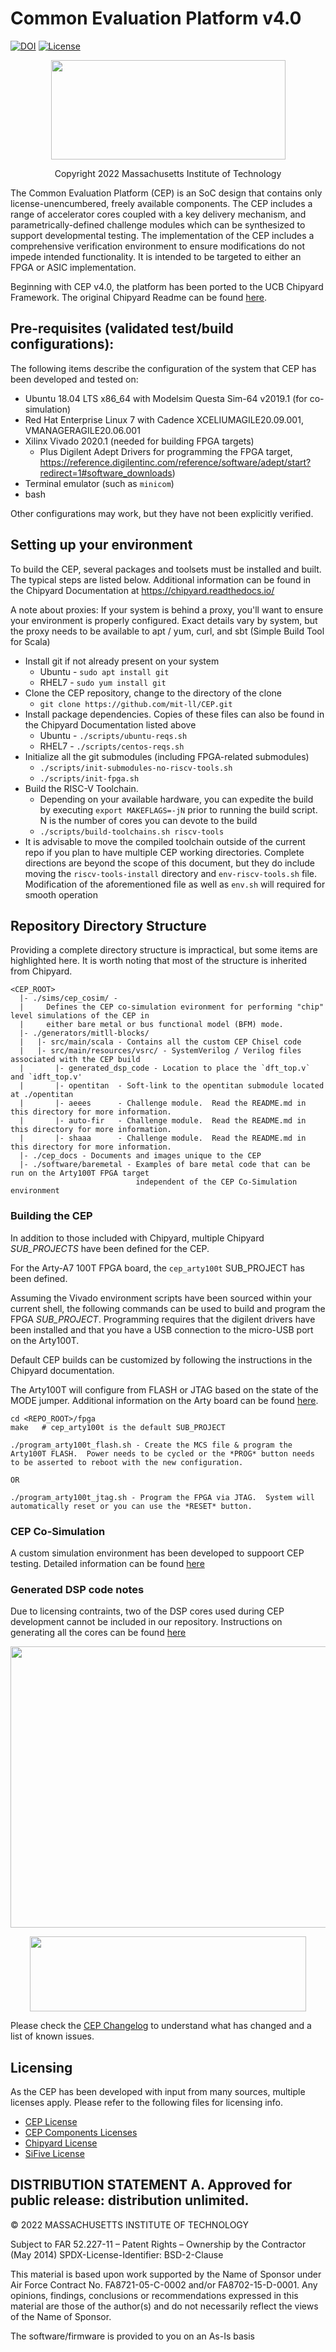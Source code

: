 [//]: # (Copyright 2022 Massachusetts Institute of Technology)
[//]: # (SPDX short identifier: BSD-2-Clause)

# Common Evaluation Platform v4.0

[![DOI](https://zenodo.org/badge/108179132.svg)](https://zenodo.org/badge/latestdoi/108179132)
[![License](https://img.shields.io/badge/License-BSD%202--Clause-orange.svg)](https://opensource.org/licenses/BSD-2-Clause)

<p align="center">
    <img src="./cep_docs/cep_logo.jpg" width="375" height="159">
</p>
<p align="center">
   Copyright 2022 Massachusetts Institute of Technology
</p>

The Common Evaluation Platform (CEP) is an SoC design that contains only license-unencumbered, freely available components.  The CEP includes a range of accelerator cores coupled with a key delivery mechanism, and parametrically-defined challenge modules which can be synthesized to support developmental testing. The implementation of the CEP includes a comprehensive verification environment to ensure modifications do not impede intended functionality. It is intended to be targeted to either an FPGA or ASIC implementation. 

Beginning with CEP v4.0, the platform has been ported to the UCB Chipyard Framework.  The original Chipyard Readme can be found [here](./README.Chipyard.md).

## Pre-requisites (validated test/build configurations):
The following items describe the configuration of the system that CEP has been developed and tested on:
* Ubuntu 18.04 LTS x86_64 with Modelsim Questa Sim-64 v2019.1 (for co-simulation)
* Red Hat Enterprise Linux 7 with Cadence XCELIUMAGILE20.09.001, VMANAGERAGILE20.06.001
* Xilinx Vivado 2020.1 (needed for building FPGA targets)
  - Plus Digilent Adept Drivers for programming the FPGA target, https://reference.digilentinc.com/reference/software/adept/start?redirect=1#software_downloads)
* Terminal emulator (such as `minicom`)
* bash

Other configurations may work, but they have not been explicitly verified.

## Setting up your environment

To build the CEP, several packages and toolsets must be installed and built.  The typical steps are listed below.  Additional information can be found in the Chipyard Documentation at https://chipyard.readthedocs.io/

A note about proxies: If your system is behind a proxy, you'll want to ensure your environment is properly configured.  Exact details vary by system, but the proxy needs to be available to apt / yum, curl, and sbt (Simple Build Tool for Scala)

* Install git if not already present on your system
  * Ubuntu - `sudo apt install git`
  * RHEL7  - `sudo yum install git`
* Clone the CEP repository, change to the directory of the clone
  * `git clone https://github.com/mit-ll/CEP.git`
* Install package dependencies.  Copies of these files can also be found in the Chipyard Documentation listed above
  * Ubuntu - `./scripts/ubuntu-reqs.sh`
  * RHEL7  - `./scripts/centos-reqs.sh`
* Initialize all the git submodules (including FPGA-related submodules)
  * `./scripts/init-submodules-no-riscv-tools.sh`
  * `./scripts/init-fpga.sh`
* Build the RISC-V Toolchain.  
  * Depending on your available hardware, you can expedite the build by executing `export MAKEFLAGS=-jN` prior to running the build script.  N is the number of cores you can devote to the build
  * `./scripts/build-toolchains.sh riscv-tools`
* It is advisable to move the compiled toolchain outside of the current repo if you plan to have multiple CEP working directories.  Complete directions are beyond the scope of this document, but they do
  include moving the `riscv-tools-install` directory and `env-riscv-tools.sh` file.  Modification of the aforementioned file as well as `env.sh` will required for smooth operation

## Repository Directory Structure
Providing a complete directory structure is impractical, but some items are highlighted here.  It is worth noting that most of the structure is inherited from Chipyard.

```
<CEP_ROOT> 
  |- ./sims/cep_cosim/ -  
  |     Defines the CEP co-simulation evironment for performing "chip" level simulations of the CEP in 
  |     either bare metal or bus functional model (BFM) mode.  
  |- ./generators/mitll-blocks/
  |   |- src/main/scala - Contains all the custom CEP Chisel code
  |   |- src/main/resources/vsrc/ - SystemVerilog / Verilog files associated with the CEP build
  |       |- generated_dsp_code - Location to place the `dft_top.v` and `idft_top.v'
  |       |- opentitan  - Soft-link to the opentitan submodule located at ./opentitan
  |       |- aeees      - Challenge module.  Read the README.md in this directory for more information.
  |       |- auto-fir   - Challenge module.  Read the README.md in this directory for more information.
  |       |- shaaa      - Challenge module.  Read the README.md in this directory for more information.
  |- ./cep_docs - Documents and images unique to the CEP
  |- ./software/baremetal - Examples of bare metal code that can be run on the Arty100T FPGA target
                            independent of the CEP Co-Simulation environment
```

### Building the CEP
In addition to those included with Chipyard, multiple Chipyard *SUB_PROJECTS* have been defined for the CEP.  

For the Arty-A7 100T FPGA board, the `cep_arty100t` SUB_PROJECT has been defined.

Assuming the Vivado environment scripts have been sourced within your current shell, the following commands can be used to build and program the FPGA *SUB_PROJECT*.  Programming requires that the digilent drivers have been installed and that you have a USB connection to the micro-USB port on the Arty100T.

Default CEP builds can be customized by following the instructions in the Chipyard documentation.

The Arty100T will configure from FLASH or JTAG based on the state of the MODE jumper.  Additional information on the Arty board can be found [here](https://digilent.com/shop/arty-a7-artix-7-fpga-development-board/).


```
cd <REPO_ROOT>/fpga
make   # cep_arty100t is the default SUB_PROJECT

./program_arty100t_flash.sh - Create the MCS file & program the Arty100T FLASH.  Power needs to be cycled or the *PROG* button needs to be asserted to reboot with the new configuration.

OR

./program_arty100t_jtag.sh - Program the FPGA via JTAG.  System will automatically reset or you can use the *RESET* button.
```

### CEP Co-Simulation
A custom simulation environment has been developed to suppoort CEP testing.  Detailed information can be found [here](./sims/cep_cosim/README.md)

### Generated DSP code notes
Due to licensing contraints, two of the DSP cores used during CEP development cannot be included in our repository.  Instructions on generating all the cores can be found [here](./generators/mitll-blocks/src/main/resources/vsrc/dsp/README.md)

<p align="center">
   <img src="./cep_docs/cep_v4.0_architecture.jpg" width="1114" height="450">
</p>
<p align="center">
    <img src="./cep_docs/related_logos.jpg" width="442" height="120">
</p>


Please check the [CEP Changelog](./CHANGELOG.CEP.md) to understand what has changed and a list of known issues.

## Licensing

As the CEP has been developed with input from many sources, multiple licenses apply.  Please refer to the following files for licensing info. 
* [CEP License](./LICENSE.md)
* [CEP Components Licenses](./LICENSE.md)
* [Chipyard License](./LICENSE.md)
* [SiFive License](./LICENSE.SiFive.md)

## DISTRIBUTION STATEMENT A. Approved for public release: distribution unlimited.

© 2022 MASSACHUSETTS INSTITUTE OF TECHNOLOGY

Subject to FAR 52.227-11 – Patent Rights – Ownership by the Contractor (May 2014)
SPDX-License-Identifier: BSD-2-Clause

This material is based upon work supported by the Name of Sponsor under Air Force Contract No. FA8721-05-C-0002 and/or FA8702-15-D-0001. Any opinions, findings, conclusions or recommendations expressed in this material are those of the author(s) and do not necessarily reflect the views of the Name of Sponsor.

The software/firmware is provided to you on an As-Is basis